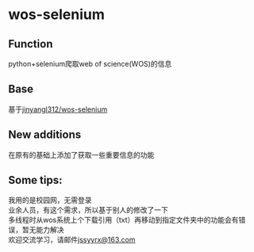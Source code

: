 # wos-selenium

## Function
python+selenium爬取web of science(WOS)的信息
## Base
基于[jinyangl312/wos-selenium](https://github.com/jinyangl312/wos-selenium)
## New additions
在原有的基础上添加了获取一些重要信息的功能
## Some tips:
我用的是校园网，无需登录  
业余人员，有这个需求，所以基于别人的修改了一下  
多线程时从wos系统上个下载引用（txt）再移动到指定文件夹中的功能会有错误，暂无能力解决  
欢迎交流学习，请邮件<jssyyrx@163.com>  